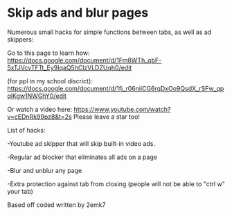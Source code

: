 # Skip ads and blur pages
Numerous small hacks for simple functions between tabs, as well as ad skippers:  

Go to this page to learn how: https://docs.google.com/document/d/1Fm8WTh_qbF-5xTJVcvTFTt_Ey9IqaQ5hClzVLDZUqh0/edit

(for ppl in my school discrict): https://docs.google.com/document/d/1fj_r06niiCG6rqDxOo9QsdX_rSFw_qpqiKgw1NWGhY0/edit

Or watch a video here: https://www.youtube.com/watch?v=cEDnRk99pz8&t=2s
Please leave a star too!


List of hacks: 


-Youtube ad skipper that will skip built-in video ads.


-Regular ad blocker that eliminates all ads on a page


-Blur and unblur any page


-Extra protection against tab from closing (people will not be able to "ctrl w" your tab)




Based off coded written by 2emk7
